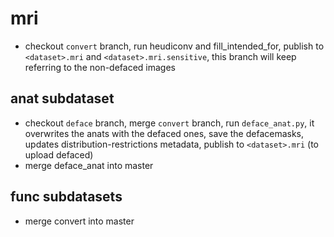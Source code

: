 
# mri

- checkout `convert` branch, run heudiconv and fill_intended_for, publish to `<dataset>.mri` and `<dataset>.mri.sensitive`, this branch will keep referring to the non-defaced images

## anat subdataset

- checkout `deface` branch, merge `convert` branch, run `deface_anat.py`, it overwrites the anats with the defaced ones, save the defacemasks, updates distribution-restrictions metadata, publish to `<dataset>.mri` (to upload defaced)
- merge deface_anat into master

## func subdatasets

- merge convert into master

